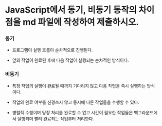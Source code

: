 # JavaScript에서 동기, 비동기 동작의 차이점을 md 파일에 작성하여 제출하시오.

### 동기

- 프로그램이 실행 흐름이 순차적으로 진행된다.

- 앞의 작업이 완료된 후에 다음 작업이 실행되는 순차적인 방식이다.

### 비동기

- 특정 작업의 실행이 완료될 때까지 기다리지 않고 다음 작업을 즉시 실행하는 방식이다.

- 작업의 완료 여부를 신경쓰지 않고 동시에 다른 작업들을 수행할 수 있다.

- 병렬적 수행이며 당장 처리를 완료할 수 없고 시간이 필요한 작업들은 백그라운드에서 실행되며 빨리 완료되는 작업부터 처리한다.

